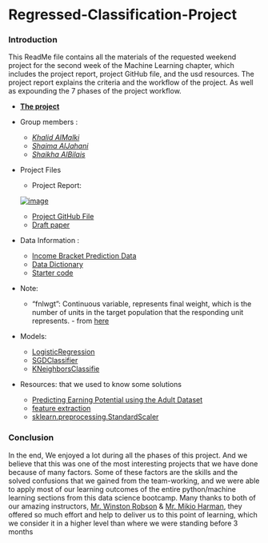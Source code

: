 # **Regressed-Classification-Project**

### **Introduction**
This ReadMe file contains all the materials of the requested weekend project for the second week of the Machine Learning chapter, which includes the project report, project GitHub file, and the usd resources. The project report explains the criteria and the workflow of the project. As well as expounding the 7 phases of the project workflow.

- [**The project**]()
- Group members :
    - [*Khalid AlMalki*](https://github.com/khalidme94)
    - [*Shaima AlJahani*](https://github.com/mesha4545a)
    - [*Shaikha AlBilais*](https://github.com/shi5a)
- Project Files
     - Project Report:
     
  [![image](https://user-images.githubusercontent.com/48656800/107124646-2fc97300-68b6-11eb-86d0-3f0dc1df13cb.png)](https://docs.google.com/document/d/1-ksC7qJ5qJxhK4fwcgyNZptGHANpj7tE8GfaFnLKYjA/edit)   
 
 
 
 
     - [Project GitHub File]()
     - [Draft paper](https://docs.google.com/document/d/1DMXSEI7nSUCRcvJ7Drws8jSFzk9vChnL8qw6nnX790w/edit)
- Data Information :
     - [Income Bracket Prediction Data](https://archive.ics.uci.edu/ml/machine-learning-databases/adult/)
     -  [Data Dictionary](https://archive.ics.uci.edu/ml/datasets/Adult)
     - [Starter code](https://gist.github.com/gumdropsteve/25e40b0ab0b5a6a7d51f11c00f91d0bb)
     
 - Note:
     - “fnlwgt”: Continuous variable, represents final weight, which is the number of units in the target population that the responding unit represents. - from [here](https://www.kaggle.com/uciml/adult-census-income/discussion/32698)
  
 - Models:
      - [LogisticRegression](https://scikit-learn.org/stable/modules/generated/sklearn.linear_model.LogisticRegression.html)
      - [SGDClassifier](https://scikit-learn.org/stable/modules/generated/sklearn.linear_model.SGDClassifier.html)
      - [KNeighborsClassifie](https://scikit-learn.org/stable/modules/generated/sklearn.neighbors.KNeighborsClassifier.html)
      


 - Resources: that we used to know some solutions
      - [Predicting Earning Potential using the Adult Dataset](https://rstudio-pubs-static.s3.amazonaws.com/235617_51e06fa6c43b47d1b6daca2523b2f9e4.html#:~:text=The%20continuous%20variable%20fnlwgt%20represents,of%20the%20discrete%20variable%20education%20)
      - [feature extraction](https://scikit-learn.org/stable/modules/feature_extraction.html#loading-features-from-dicts)
      - [sklearn.preprocessing.StandardScaler](https://scikit-learn.org/stable/modules/generated/sklearn.preprocessing.StandardScaler.html)


### **Conclusion**
In the end, We enjoyed a lot during all the phases of this project. And we believe that this was one of the most interesting projects that we have done because of many factors. Some of these factors are the skills and the solved confusions that we gained from the team-working, and we were able to apply most of our learning outcomes of the entire python/machine learning sections from this data science bootcamp. Many thanks to both of our amazing instructors, [Mr. Winston Robson](https://github.com/gumdropsteve) & [Mr. Mikio Harman](https://github.com/mpHarm88), they offered so much effort and help to deliver us to this point of learning, which we consider it in a higher level than where we were standing before 3 months



   
